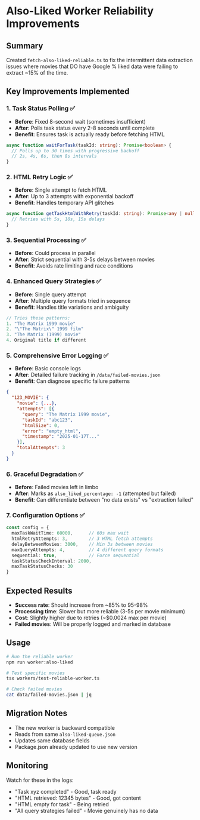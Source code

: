 # Also-Liked Worker Reliability Improvements

## Summary
Created `fetch-also-liked-reliable.ts` to fix the intermittent data extraction issues where movies that DO have Google % liked data were failing to extract ~15% of the time.

## Key Improvements Implemented

### 1. Task Status Polling ✅
- **Before**: Fixed 8-second wait (sometimes insufficient)
- **After**: Polls task status every 2-8 seconds until complete
- **Benefit**: Ensures task is actually ready before fetching HTML

```typescript
async function waitForTask(taskId: string): Promise<boolean> {
  // Polls up to 30 times with progressive backoff
  // 2s, 4s, 6s, then 8s intervals
}
```

### 2. HTML Retry Logic ✅
- **Before**: Single attempt to fetch HTML
- **After**: Up to 3 attempts with exponential backoff
- **Benefit**: Handles temporary API glitches

```typescript
async function getTaskHtmlWithRetry(taskId: string): Promise<any | null> {
  // Retries with 5s, 10s, 15s delays
}
```

### 3. Sequential Processing ✅
- **Before**: Could process in parallel
- **After**: Strict sequential with 3-5s delays between movies
- **Benefit**: Avoids rate limiting and race conditions

### 4. Enhanced Query Strategies ✅
- **Before**: Single query attempt
- **After**: Multiple query formats tried in sequence
- **Benefit**: Handles title variations and ambiguity

```typescript
// Tries these patterns:
1. "The Matrix 1999 movie"
2. "\"The Matrix\" 1999 film" 
3. "The Matrix (1999) movie"
4. Original title if different
```

### 5. Comprehensive Error Logging ✅
- **Before**: Basic console logs
- **After**: Detailed failure tracking in `/data/failed-movies.json`
- **Benefit**: Can diagnose specific failure patterns

```json
{
  "123_MOVIE": {
    "movie": {...},
    "attempts": [{
      "query": "The Matrix 1999 movie",
      "taskId": "abc123",
      "htmlSize": 0,
      "error": "empty_html",
      "timestamp": "2025-01-17T..."
    }],
    "totalAttempts": 3
  }
}
```

### 6. Graceful Degradation ✅
- **Before**: Failed movies left in limbo
- **After**: Marks as `also_liked_percentage: -1` (attempted but failed)
- **Benefit**: Can differentiate between "no data exists" vs "extraction failed"

### 7. Configuration Options ✅
```typescript
const config = {
  maxTaskWaitTime: 60000,      // 60s max wait
  htmlRetryAttempts: 3,        // 3 HTML fetch attempts
  delayBetweenMovies: 3000,    // Min 3s between movies
  maxQueryAttempts: 4,         // 4 different query formats
  sequential: true,            // Force sequential
  taskStatusCheckInterval: 2000,
  maxTaskStatusChecks: 30
}
```

## Expected Results
- **Success rate**: Should increase from ~85% to 95-98%
- **Processing time**: Slower but more reliable (3-5s per movie minimum)
- **Cost**: Slightly higher due to retries (~$0.0024 max per movie)
- **Failed movies**: Will be properly logged and marked in database

## Usage
```bash
# Run the reliable worker
npm run worker:also-liked

# Test specific movies
tsx workers/test-reliable-worker.ts

# Check failed movies
cat data/failed-movies.json | jq
```

## Migration Notes
- The new worker is backward compatible
- Reads from same `also-liked-queue.json`
- Updates same database fields
- Package.json already updated to use new version

## Monitoring
Watch for these in the logs:
- "Task xyz completed" - Good, task ready
- "HTML retrieved: 12345 bytes" - Good, got content
- "HTML empty for task" - Being retried
- "All query strategies failed" - Movie genuinely has no data
